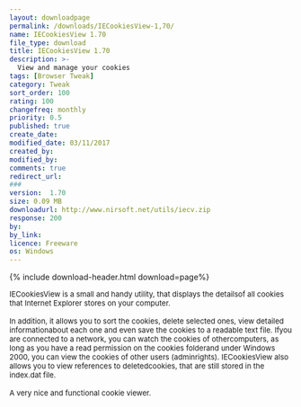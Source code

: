 ```yaml
---
layout: downloadpage
permalink: /downloads/IECookiesView-1,70/
name: IECookiesView 1.70
file_type: download
title: IECookiesView 1.70
description: >-
  View and manage your cookies
tags: [Browser Tweak]
category: Tweak
sort_order: 100
rating: 100
changefreq: monthly
priority: 0.5
published: true
create_date: 
modified_date: 03/11/2017
created_by: 
modified_by: 
comments: true
redirect_url: 
### 
version:  1.70
size: 0.09 MB
downloadurl: http://www.nirsoft.net/utils/iecv.zip
response: 200
by: 
by_link: 
licence: Freeware
os: Windows
---
```


{% include download-header.html download=page%}

<p style="fix-download-text !important">
<p><font size="2"><p>IECookiesView is a small and handy utility, that displays the detailsof all cookies that Internet Explorer stores on your computer. <br />
<br />
In addition, it allows you to sort the cookies, delete selected ones, view detailed informationabout each one and even save the cookies to a readable text file. Ifyou are connected to a network, you can watch the cookies of othercomputers, as long as you have a read permission on the cookies folderand under Windows 2000, you can view the cookies of other users (adminrights). IECookiesView also allows you to view references to deletedcookies, that are still stored in the index.dat file.<br />
<br />
A very nice and functional cookie viewer.</p></p></p>
